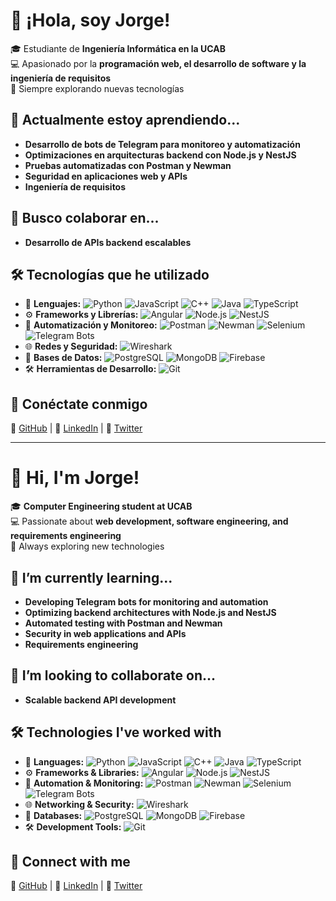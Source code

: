 # 👋 ¡Hola, soy Jorge!  

🎓 Estudiante de **Ingeniería Informática en la UCAB**  
💻 Apasionado por la **programación web, el desarrollo de software y la ingeniería de requisitos**  
🚀 Siempre explorando nuevas tecnologías  

## 🌱 Actualmente estoy aprendiendo...  
- **Desarrollo de bots de Telegram para monitoreo y automatización**  
- **Optimizaciones en arquitecturas backend con Node.js y NestJS**  
- **Pruebas automatizadas con Postman y Newman**  
- **Seguridad en aplicaciones web y APIs**  
- **Ingeniería de requisitos**  

## 👯 Busco colaborar en...  
- **Desarrollo de APIs backend escalables**  

## 🛠️ Tecnologías que he utilizado  
- 📝 **Lenguajes:** ![Python](https://img.shields.io/badge/-Python-3776AB?logo=python&logoColor=white) ![JavaScript](https://img.shields.io/badge/-JavaScript-F7DF1E?logo=javascript&logoColor=black) ![C++](https://img.shields.io/badge/-C++-00599C?logo=cplusplus&logoColor=white) ![Java](https://img.shields.io/badge/-Java-007396?logo=java&logoColor=white) ![TypeScript](https://img.shields.io/badge/-TypeScript-3178C6?logo=typescript&logoColor=white)  
- ⚙️ **Frameworks y Librerías:** ![Angular](https://img.shields.io/badge/-Angular-DD0031?logo=angular&logoColor=white) ![Node.js](https://img.shields.io/badge/-Node.js-339933?logo=node.js&logoColor=white) ![NestJS](https://img.shields.io/badge/-NestJS-E0234E?logo=nestjs&logoColor=white)  
- 🔧 **Automatización y Monitoreo:** ![Postman](https://img.shields.io/badge/-Postman-FF6C37?logo=postman&logoColor=white) ![Newman](https://img.shields.io/badge/-Newman-003C71?logo=newman&logoColor=white) ![Selenium](https://img.shields.io/badge/-Selenium-43B02A?logo=selenium&logoColor=white) ![Telegram Bots](https://img.shields.io/badge/-Telegram-0088CC?logo=telegram&logoColor=white)  
- 🌐 **Redes y Seguridad:** ![Wireshark](https://img.shields.io/badge/-Wireshark-1679A7?logo=wireshark&logoColor=white)  
- 💾 **Bases de Datos:** ![PostgreSQL](https://img.shields.io/badge/-PostgreSQL-336791?logo=postgresql&logoColor=white) ![MongoDB](https://img.shields.io/badge/-MongoDB-47A248?logo=mongodb&logoColor=white) ![Firebase](https://img.shields.io/badge/-Firebase-FFCA28?logo=firebase&logoColor=black)  
- 🛠️ **Herramientas de Desarrollo:** ![Git](https://img.shields.io/badge/-Git-F05032?logo=git&logoColor=white)  

## 📌 Conéctate conmigo  
🔗 [GitHub](https://github.com/jorgeDevEngineer) | 🔗 [LinkedIn](#) | 🔗 [Twitter](#)  

---

# 👋 Hi, I'm Jorge!  

🎓 **Computer Engineering student at UCAB**  
💻 Passionate about **web development, software engineering, and requirements engineering**  
🚀 Always exploring new technologies  

## 🌱 I’m currently learning...  
- **Developing Telegram bots for monitoring and automation**  
- **Optimizing backend architectures with Node.js and NestJS**  
- **Automated testing with Postman and Newman**  
- **Security in web applications and APIs**  
- **Requirements engineering**  

## 👯 I’m looking to collaborate on...  
- **Scalable backend API development**  

## 🛠️ Technologies I've worked with  
- 📝 **Languages:** ![Python](https://img.shields.io/badge/-Python-3776AB?logo=python&logoColor=white) ![JavaScript](https://img.shields.io/badge/-JavaScript-F7DF1E?logo=javascript&logoColor=black) ![C++](https://img.shields.io/badge/-C++-00599C?logo=cplusplus&logoColor=white) ![Java](https://img.shields.io/badge/-Java-007396?logo=java&logoColor=white) ![TypeScript](https://img.shields.io/badge/-TypeScript-3178C6?logo=typescript&logoColor=white)  
- ⚙️ **Frameworks & Libraries:** ![Angular](https://img.shields.io/badge/-Angular-DD0031?logo=angular&logoColor=white) ![Node.js](https://img.shields.io/badge/-Node.js-339933?logo=node.js&logoColor=white) ![NestJS](https://img.shields.io/badge/-NestJS-E0234E?logo=nestjs&logoColor=white)  
- 🔧 **Automation & Monitoring:** ![Postman](https://img.shields.io/badge/-Postman-FF6C37?logo=postman&logoColor=white) ![Newman](https://img.shields.io/badge/-Newman-003C71?logo=newman&logoColor=white) ![Selenium](https://img.shields.io/badge/-Selenium-43B02A?logo=selenium&logoColor=white) ![Telegram Bots](https://img.shields.io/badge/-Telegram-0088CC?logo=telegram&logoColor=white)  
- 🌐 **Networking & Security:** ![Wireshark](https://img.shields.io/badge/-Wireshark-1679A7?logo=wireshark&logoColor=white)  
- 💾 **Databases:** ![PostgreSQL](https://img.shields.io/badge/-PostgreSQL-336791?logo=postgresql&logoColor=white) ![MongoDB](https://img.shields.io/badge/-MongoDB-47A248?logo=mongodb&logoColor=white) ![Firebase](https://img.shields.io/badge/-Firebase-FFCA28?logo=firebase&logoColor=black)  
- 🛠️ **Development Tools:** ![Git](https://img.shields.io/badge/-Git-F05032?logo=git&logoColor=white)  

## 📌 Connect with me  
🔗 [GitHub](https://github.com/jorgeDevEngineer) | 🔗 [LinkedIn](#) | 🔗 [Twitter](#)  
